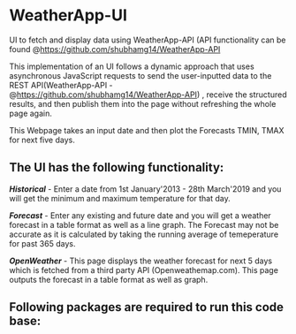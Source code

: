 # WeatherApp-UI
UI to fetch and display data using WeatherApp-API (API functionality can be found @https://github.com/shubhamg14/WeatherApp-API

This implementation of an UI follows a dynamic approach that uses asynchronous JavaScript requests to send the user-inputted data to the REST API(WeatherApp-API - @https://github.com/shubhamg14/WeatherApp-API) , receive the structured results, and then publish them into the page without refreshing the whole page again.

This Webpage takes an input date and then plot the Forecasts TMIN, TMAX for next five days.

## The UI has the following functionality:

**_Historical_** - Enter a date from 1st January'2013 - 28th March'2019 and you will get the minimum and maximum temperature for that day.

**_Forecast_** - Enter any existing and future date and you will get a weather forecast in a table format as well as a line graph.
The Forecast may not be accurate as it is calculated by taking the running average of temeperature for past 365 days.

**_OpenWeather_** - This page displays the weather forecast for next 5 days which is fetched from a third party API (Openweathemap.com).
This page outputs the forecast in a table format as well as graph.

## Following packages are required to run this code base:

